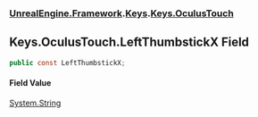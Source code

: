 ### [UnrealEngine.Framework](./UnrealEngine-Framework.md 'UnrealEngine.Framework').[Keys](./UnrealEngine-Framework-Keys.md 'UnrealEngine.Framework.Keys').[Keys.OculusTouch](./UnrealEngine-Framework-Keys-OculusTouch.md 'UnrealEngine.Framework.Keys.OculusTouch')
## Keys.OculusTouch.LeftThumbstickX Field
  
```csharp
public const LeftThumbstickX;
```
#### Field Value
[System.String](https://docs.microsoft.com/en-us/dotnet/api/System.String 'System.String')  

